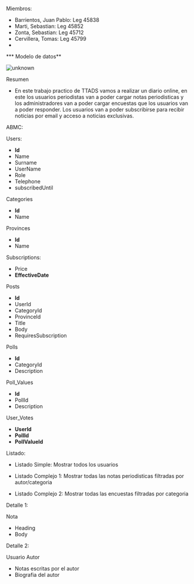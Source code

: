 Miembros:
* Barrientos, Juan Pablo: Leg 45838
* Marti, Sebastian: Leg 45852
* Zonta, Sebastian: Leg 45712
* Cervillera, Tomas: Leg 45799
* 
*** Modelo de datos**

![unknown](https://user-images.githubusercontent.com/63053666/161178812-cc688d71-a81c-4780-b409-74f31cedfaab.png)

Resumen
* En este trabajo practico de TTADS vamos a realizar un diario online, en este los usuarios periodistas van a poder cargar notas periodisticas y los administradores van a poder cargar encuestas que los usuarios van a poder responder. Los usuarios van a poder subscribirse para recibir noticias por email y acceso a noticias exclusivas.

ABMC:

Users:

* **Id**
* Name
* Surname
* UserName
* Role
* Telephone
* subscribedUntil

Categories

* **Id**
* Name

Provinces

* **Id**
* Name

Subscriptions:

* Price
* **EffectiveDate**

Posts

* **Id**
* UserId
* CategoryId
* ProvinceId
* Title
* Body
* RequiresSubscription

Polls

* **Id**
* CategoryId
* Description

Poll_Values

* **Id**
* PollId
* Description

User_Votes

* **UserId**
* **PollId**
* **PollValueId**


Listado:

* Listado Simple: Mostrar todos los usuarios

* Listado Complejo 1: Mostrar todas las notas periodisticas filtradas por autor/categoria

* Listado Complejo 2: Mostrar todas las encuestas filtradas por categoria

Detalle 1:

Nota

* Heading
* Body

Detalle 2:

Usuario Autor

* Notas escritas por el autor
* Biografia del autor
